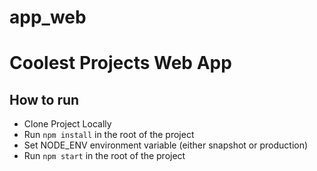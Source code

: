 # app_web
# Coolest Projects Web App

## How to run

- Clone Project Locally
- Run `npm install` in the root of the project
- Set NODE_ENV environment variable (either snapshot or production)
- Run `npm start` in the root of the project